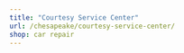 ```yaml
---
title: "Courtesy Service Center"
url: /chesapeake/courtesy-service-center/
shop: car repair
---
```

